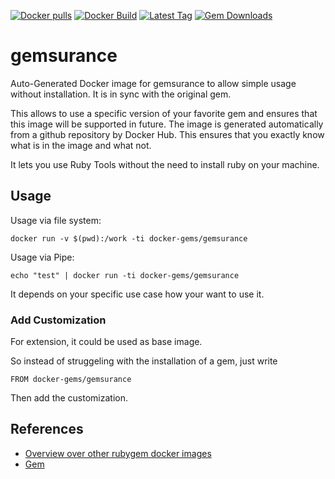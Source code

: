 [![Docker pulls](https://img.shields.io/docker/pulls/rubygem/gemsurance.svg)](https://hub.docker.com/r/rubygem/gemsurance/)
[![Docker Build](https://img.shields.io/docker/automated/rubygem/gemsurance.svg)](https://hub.docker.com/r/rubygem/gemsurance/)
[![Latest Tag](https://img.shields.io/github/tag/docker-rubygem/gemsurance.svg)](https://hub.docker.com/r/rubygem/gemsurance/)
[![Gem Downloads](https://img.shields.io/gem/dt/gemsurance.svg)](https://rubygems.org/gems/gemsurance/)
# gemsurance

Auto-Generated Docker image for gemsurance to allow simple usage without installation.
It is in sync with the original gem.

This allows to use a specific version of your favorite gem and ensures that this image will be supported in future.
The image is generated automatically from a github repository by Docker Hub.
This ensures that you exactly know what is in the image and what not.

It lets you use Ruby Tools without the need to install ruby on your machine.

## Usage

Usage via file system:

`docker run -v $(pwd):/work -ti docker-gems/gemsurance`

Usage via Pipe:

`echo "test" | docker run -ti docker-gems/gemsurance`

It depends on your specific use case how your want to use it.

### Add Customization

For extension, it could be used as base image.

So instead of struggeling with the installation of a gem, just write

`FROM docker-gems/gemsurance`

Then add the customization.

## References

 - [Overview over other rubygem docker images](https://github.com/thinkbot/docker-rubygem)
 - [Gem](https://rubygems.org/gems/gemsurance/)
